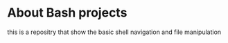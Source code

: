 # About Bash projects
this is a repositry that show the basic shell navigation and file manipulation